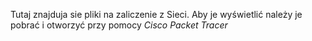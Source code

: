 Tutaj znajduja sie pliki na zaliczenie z Sieci.
Aby je wyświetlić należy je pobrać i otworzyć przy pomocy *Cisco Packet Tracer*
